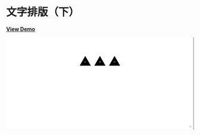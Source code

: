 # 文字排版（下）

[**View Demo**](https://hwahii.github.io/27LayoutPractices/024-text-layout-3/)

![Text layout 3](https://raw.githubusercontent.com/hwahii/27LayoutPractices/master/screenshots/screencast-024.gif)